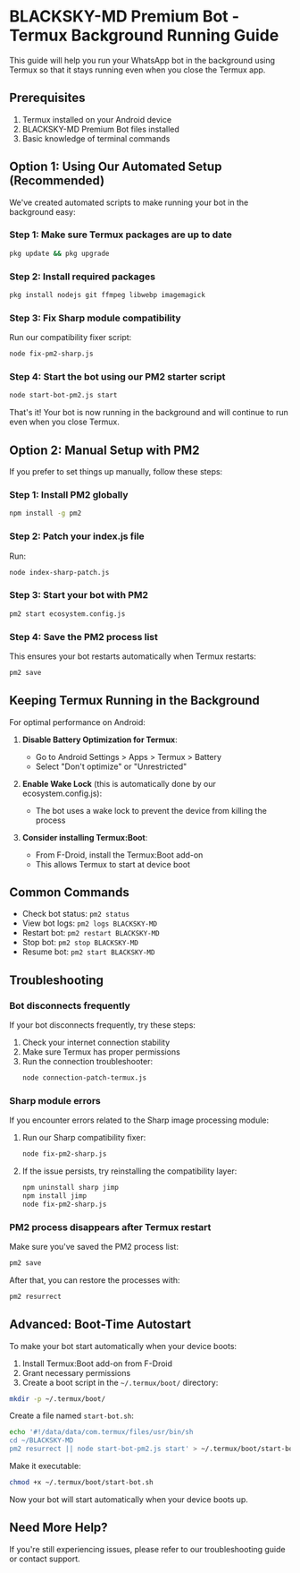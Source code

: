 # BLACKSKY-MD Premium Bot - Termux Background Running Guide

This guide will help you run your WhatsApp bot in the background using Termux so that it stays running even when you close the Termux app.

## Prerequisites

1. Termux installed on your Android device
2. BLACKSKY-MD Premium Bot files installed
3. Basic knowledge of terminal commands

## Option 1: Using Our Automated Setup (Recommended)

We've created automated scripts to make running your bot in the background easy:

### Step 1: Make sure Termux packages are up to date

```bash
pkg update && pkg upgrade
```

### Step 2: Install required packages

```bash
pkg install nodejs git ffmpeg libwebp imagemagick
```

### Step 3: Fix Sharp module compatibility

Run our compatibility fixer script:

```bash
node fix-pm2-sharp.js
```

### Step 4: Start the bot using our PM2 starter script

```bash
node start-bot-pm2.js start
```

That's it! Your bot is now running in the background and will continue to run even when you close Termux.

## Option 2: Manual Setup with PM2

If you prefer to set things up manually, follow these steps:

### Step 1: Install PM2 globally

```bash
npm install -g pm2
```

### Step 2: Patch your index.js file

Run:

```bash
node index-sharp-patch.js
```

### Step 3: Start your bot with PM2

```bash
pm2 start ecosystem.config.js
```

### Step 4: Save the PM2 process list

This ensures your bot restarts automatically when Termux restarts:

```bash
pm2 save
```

## Keeping Termux Running in the Background

For optimal performance on Android:

1. **Disable Battery Optimization for Termux**:
   - Go to Android Settings > Apps > Termux > Battery
   - Select "Don't optimize" or "Unrestricted"

2. **Enable Wake Lock** (this is automatically done by our ecosystem.config.js):
   - The bot uses a wake lock to prevent the device from killing the process

3. **Consider installing Termux:Boot**:
   - From F-Droid, install the Termux:Boot add-on
   - This allows Termux to start at device boot

## Common Commands

- Check bot status: `pm2 status`
- View bot logs: `pm2 logs BLACKSKY-MD`
- Restart bot: `pm2 restart BLACKSKY-MD`
- Stop bot: `pm2 stop BLACKSKY-MD`
- Resume bot: `pm2 start BLACKSKY-MD`

## Troubleshooting

### Bot disconnects frequently

If your bot disconnects frequently, try these steps:

1. Check your internet connection stability
2. Make sure Termux has proper permissions
3. Run the connection troubleshooter:
   ```bash
   node connection-patch-termux.js
   ```

### Sharp module errors

If you encounter errors related to the Sharp image processing module:

1. Run our Sharp compatibility fixer:
   ```bash
   node fix-pm2-sharp.js
   ```

2. If the issue persists, try reinstalling the compatibility layer:
   ```bash
   npm uninstall sharp jimp
   npm install jimp
   node fix-pm2-sharp.js
   ```

### PM2 process disappears after Termux restart

Make sure you've saved the PM2 process list:

```bash
pm2 save
```

After that, you can restore the processes with:

```bash
pm2 resurrect
```

## Advanced: Boot-Time Autostart

To make your bot start automatically when your device boots:

1. Install Termux:Boot add-on from F-Droid
2. Grant necessary permissions
3. Create a boot script in the `~/.termux/boot/` directory:

```bash
mkdir -p ~/.termux/boot/
```

Create a file named `start-bot.sh`:

```bash
echo '#!/data/data/com.termux/files/usr/bin/sh
cd ~/BLACKSKY-MD
pm2 resurrect || node start-bot-pm2.js start' > ~/.termux/boot/start-bot.sh
```

Make it executable:

```bash
chmod +x ~/.termux/boot/start-bot.sh
```

Now your bot will start automatically when your device boots up.

## Need More Help?

If you're still experiencing issues, please refer to our troubleshooting guide or contact support.